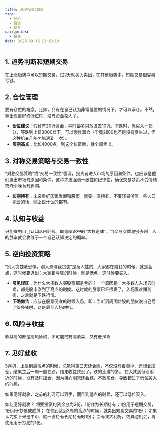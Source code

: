 ```yaml
---
title: 基金投资2503
tags:
  - 经济
  - 投资
  - 基金
categories:
  - 投资
date: 2025-03-16 12:19:10
---
```


## 1. 趋势判断和短期交易

在上涨趋势中可以短期交易，过2天就买入卖出，在其他趋势中，短期交易很容易亏钱。

## 2. 仓位管理

要有仓位的概念。比如，只有在自己认为非常低位的情况下，才可以满仓。不然，等出现更好的低位时，没有资金投入了。

- **仓位建议**：假设有20万资金，平时最多只放进去10万。下跌时，就买入一部分，等跌到上证3000以下，可以慢慢满仓（毕竟2800也不是没有发生过，但这种机会几年才能遇到一次）。
- **预期高点**：比如4000点。到这个位置后，就全部卖出。

## 3. 对称交易策略与交易一致性

“对称交易策略”或“交易一致性”强调，投资者进入市场的原因和条件，也应该是他们退出市场的原因和条件。这种方法强调一致性和纪律性，确保交易决策不受情绪或外部噪音的影响。

- **长期持有**：未来看好国家发展和股市，就要一直持有，不要轻易听信一些人云亦云的话，网上说什么的都有。

## 4. 认知与收益

只能赚到自己认知以内的钱。即概率论中的“大数定律”，当交易次数足够多时，人的胜率就会收敛于一个自己认知决定的概率。

## 5. 逆向投资策略

“别人贪婪我恐惧，别人恐惧我贪婪”是反人性的。大家都在赚钱的时候，就是高点，这时候要退出；大家都亏钱的时候，就是低点，这时候要买入。

- **常见误区**：为什么大多数人买股票都是亏的？一个原因是：大多数人入场的时候，都是股市涨到了高点的时候。这时候的股票已经很贵了，入场很难赚到钱，之后就是下跌行情。
- **正确做法**：应该在股票便宜的时候入场，即：当听到周围炒股的朋友说自己亏了很多钱时，这是最佳入场时机。
## 6. 风险与收益
收益高的都是高风险的，不可能既有高收益，又有低风险

## 7. 见好就收
3月初，上涨到最高点的时候，总觉得第二天还会涨，不仅没想着卖掉，还想着加仓，结果之后一周一直在跌，结果收益跌没了，跌的比赚的多。
在大跌到低点附近的时候，没有及时加仓，因为担心明天还会跌，不敢加仓，导致错过了低位买入的时机。

如果见好就收，之前的利润可以到手，而且到低点的时候，还可以低位买入。

如何见好就收？
将要投资的资金分为3份，1份作为长期持有；1份用于短期交易，1份用于抄底或底牌；
在快到达近2周的高点的时候，就卖出短期交易的1份；
如果认为接下来是牛市，就一直持有长期持有的1份；
当有重大利好，或其他机会，再使用用于抄底的1份。
